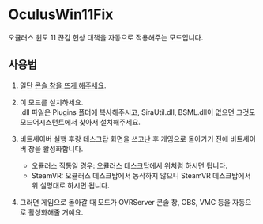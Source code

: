 # OculusWin11Fix

오큘러스 윈도 11 끊김 현상 대책을 자동으로 적용해주는 모드입니다.

## 사용법

1. 일단 [콘솔 창을 뜨게 해주세요](https://www.reddit.com/r/oculus/comments/qq4b0h/windows_11_stutter_fix_finally_found_a_solution/).

2. 이 모드를 설치하세요.<br />
.dll 파일은 Plugins 폴더에 복사해주시고, SiraUtil.dll, BSML.dll이 없으면 그것도 모드어시스턴트에서 찾아서 설치해주세요.

3. 비트세이버 실행 후랑 데스크탑 화면을 쓰고난 후 게임으로 돌아가기 전에 비트세이버 창을 활성화합니다.
    - 오큘러스 직통일 경우: 오큘러스 데스크탑에서 위처럼 하시면 됩니다.
    - SteamVR: 오큘러스 데스크탑에서 동작하지 않으니 SteamVR 데스크탑에서 위 설명대로 하시면 됩니다.

4. 그러면 게임으로 돌아갈 때 모드가 OVRServer 콘솔 창, OBS, VMC 등을 자동으로 활성화해줄 거예요.

